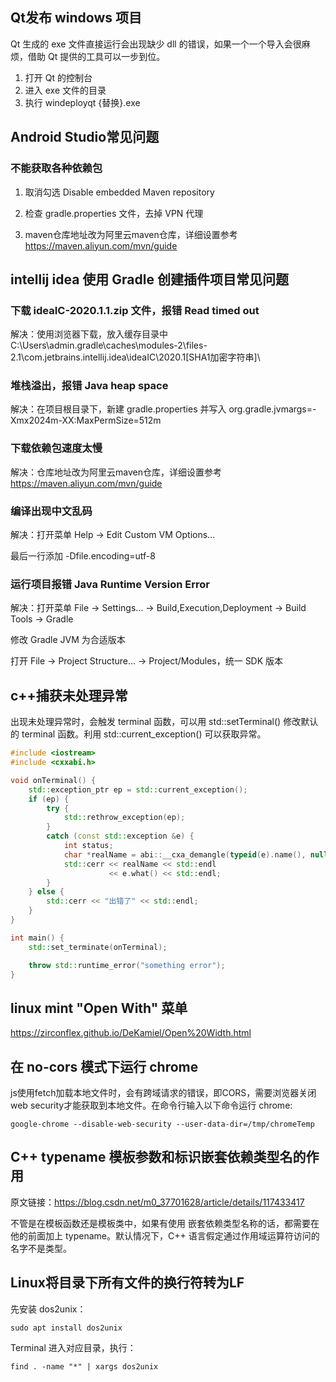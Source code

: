 ## Qt发布 windows 项目

Qt 生成的 exe 文件直接运行会出现缺少 dll 的错误，如果一个一个导入会很麻烦，借助 Qt 提供的工具可以一步到位。

1. 打开 Qt 的控制台
2. 进入 exe 文件的目录
3. 执行 windeployqt {替换}.exe

## Android Studio常见问题

### 不能获取各种依赖包

1. 取消勾选 Disable embedded Maven repository

2. 检查 gradle.properties 文件，去掉 VPN 代理

3. maven仓库地址改为阿里云maven仓库，详细设置参考 https://maven.aliyun.com/mvn/guide

## intellij idea 使用 Gradle 创建插件项目常见问题

### 下载 ideaIC-2020.1.1.zip 文件，报错 Read timed out

解决：使用浏览器下载，放入缓存目录中 C:\Users\admin\.gradle\caches\modules-2\files-2.1\com.jetbrains.intellij.idea\ideaIC\2020.1\[SHA1加密字符串]\

### 堆栈溢出，报错 Java heap space

解决：在项目根目录下，新建 gradle.properties 并写入 org.gradle.jvmargs=-Xmx2024m-XX:MaxPermSize=512m
        
### 下载依赖包速度太慢

解决：仓库地址改为阿里云maven仓库，详细设置参考 https://maven.aliyun.com/mvn/guide

### 编译出现中文乱码

解决：打开菜单 Help -> Edit Custom VM Options...

最后一行添加 -Dfile.encoding=utf-8

### 运行项目报错 Java Runtime Version Error

解决：打开菜单 File -> Settings... -> Build,Execution,Deployment -> Build Tools -> Gradle

修改 Gradle JVM 为合适版本

打开 File -> Project Structure... -> Project/Modules，统一 SDK 版本

## c++捕获未处理异常

出现未处理异常时，会触发 terminal 函数，可以用 std::setTerminal() 修改默认的 terminal 函数。利用 std::current_exception() 可以获取异常。

```c++
#include <iostream>
#include <cxxabi.h>

void onTerminal() {
    std::exception_ptr ep = std::current_exception();
    if (ep) {
        try {
            std::rethrow_exception(ep);
        }
        catch (const std::exception &e) {
            int status;
            char *realName = abi::__cxa_demangle(typeid(e).name(), nullptr, nullptr, &status);
            std::cerr << realName << std::endl
                      << e.what() << std::endl;
        }
    } else {
        std::cerr << "出错了" << std::endl;
    }
}

int main() {
    std::set_terminate(onTerminal);

    throw std::runtime_error("something error");
}
```

## linux mint "Open With" 菜单

https://zirconflex.github.io/DeKamiel/Open%20Width.html

## 在 no-cors 模式下运行 chrome

js使用fetch加载本地文件时，会有跨域请求的错误，即CORS，需要浏览器关闭web security才能获取到本地文件。在命令行输入以下命令运行 chrome:

```shell
google-chrome --disable-web-security --user-data-dir=/tmp/chromeTemp
```

## C++ typename 模板参数和标识嵌套依赖类型名的作用

原文链接：https://blog.csdn.net/m0_37701628/article/details/117433417

不管是在模板函数还是模板类中，如果有使用 嵌套依赖类型名称的话，都需要在他的前面加上 typename。默认情况下，C++ 语言假定通过作用域运算符访问的名字不是类型。

## Linux将目录下所有文件的换行符转为LF

先安装 dos2unix：

```shell
sudo apt install dos2unix
```

Terminal 进入对应目录，执行：
```shell
find . -name "*" | xargs dos2unix
```